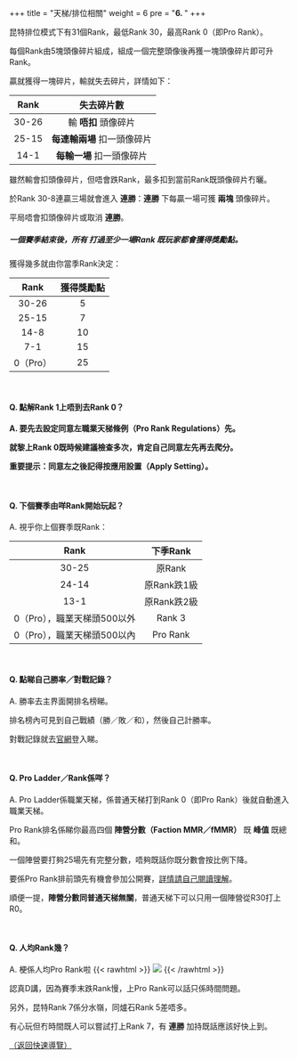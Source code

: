 +++
title = "天梯/排位相關"
weight = 6
pre = "<b>6. </b>"
+++

昆特排位模式下有31個Rank，最低Rank 30，最高Rank 0（即Pro Rank）。

每個Rank由5塊頭像碎片組成，組成一個完整頭像後再獲一塊頭像碎片即可升Rank。

贏就獲得一塊碎片，輸就失去碎片，詳情如下：

|Rank|失去碎片數|
|:---:|:---:|
|30-26|輸 __唔扣__ 頭像碎片|
|25-15|__每連輸兩場__ 扣一頭像碎片|
|14-1|__每輸一場__ 扣一頭像碎片|

雖然輸會扣頭像碎片，但唔會跌Rank，最多扣到當前Rank既頭像碎片冇曬。

於Rank 30-8連贏三場就會進入 __連勝__：__連勝__ 下每贏一場可獲 __兩塊__ 頭像碎片。

平局唔會扣頭像碎片或取消 __連勝__。

##### 一個賽季結束後，所有 __打過至少一場Rank__ 既玩家都會獲得獎勵點。

獲得幾多就由你當季Rank決定：

|Rank|獲得獎勵點|
|:---:|:---:|
|30-26|5|
|25-15|7|
|14-8|10|
|7-1|15|
|0（Pro）|25|

&nbsp;

#### __Q. 點解Rank 1上唔到去Rank 0？__

__A. 要先去設定同意左職業天梯條例（Pro Rank Regulations）先。__

__就黎上Rank 0既時候建議檢查多次，肯定自己同意左先再去爬分。__

__重要提示：同意左之後記得按應用設置（Apply Setting）。__

&nbsp;

#### Q. 下個賽季由咩Rank開始玩起？

A. 視乎你上個賽季既Rank：

|Rank|下季Rank|
|:---:|:---:|
|30-25|原Rank|
|24-14|原Rank跌1級|
|13-1|原Rank跌2級|
|0（Pro），職業天梯頭500以外|Rank 3|
|0（Pro），職業天梯頭500以內|Pro Rank|

&nbsp;

#### Q. 點睇自己勝率／對戰記錄？

A. 勝率去主界面開排名榜睇。

排名榜內可見到自己戰績（勝／敗／和），然後自己計勝率。

對戰記錄就去[官網](https://www.playgwent.com/)登入睇。

&nbsp;

#### Q. Pro Ladder／Rank係咩？

A. Pro Ladder係職業天梯，係普通天梯打到Rank 0（即Pro Rank）後就自動進入職業天梯。

Pro Rank排名係睇你最高四個 __陣營分數（Faction MMR／fMMR）__ 既 __峰值__ 既總和。

一個陣營要打夠25場先有完整分數，唔夠既話你既分數會按比例下降。

要係Pro Rank排前頭先有機會參加公開賽，[詳情請自己閱讀理解](https://masters.playgwent.com/en/official-rules)。

順便一提，__陣營分數同普通天梯無關__，普通天梯下可以只用一個陣營從R30打上R0。

&nbsp;

#### Q. 人均Rank幾？

A. 梗係人均Pro Rank啦 {{< rawhtml >}}
<img src="/LIHKG-Gwent-guide/yup.gif" style="display: inline-block; margin: unset;"/>
{{< /rawhtml >}}

認真D講，因為賽季末跌Rank慢，上Pro Rank可以話只係時間問題。

另外，昆特Rank 7係分水嶺，同爐石Rank 5差唔多。

有心玩但冇時間既人可以嘗試打上Rank 7，有 __連勝__ 加持既話應該好快上到。

[（返回快速導覽）](../#%u5FEB%u901F%u5C0E%u89BD)
